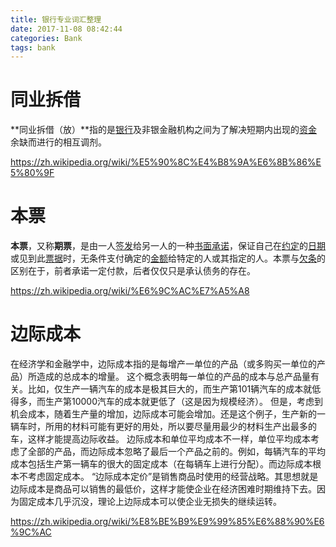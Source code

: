 ```yaml
---
title: 银行专业词汇整理
date: 2017-11-08 08:42:44
categories: Bank
tags: bank
---
```


# 同业拆借

**同业拆借（放）**指的是[银行](https://zh.wikipedia.org/wiki/%E9%93%B6%E8%A1%8C)及非银金融机构之间为了解决短期内出现的[资金](https://zh.wikipedia.org/wiki/%E8%B5%84%E9%87%91)余缺而进行的相互调剂。

https://zh.wikipedia.org/wiki/%E5%90%8C%E4%B8%9A%E6%8B%86%E5%80%9F

# 本票

**本票**，又称**期票**，是由一人[签发](https://zh.wikipedia.org/w/index.php?title=%E7%AD%BE%E5%8F%91&action=edit&redlink=1)给另一人的一种[书面承诺](https://zh.wikipedia.org/w/index.php?title=%E4%B9%A6%E9%9D%A2%E6%89%BF%E8%AF%BA&action=edit&redlink=1)，保证自己在[约定](https://zh.wikipedia.org/wiki/%E7%B4%84%E5%AE%9A)的[日期](https://zh.wikipedia.org/wiki/%E6%97%A5%E6%9C%9F)或见到此[票据](https://zh.wikipedia.org/wiki/%E7%A5%A8%E6%8D%AE)时，无条件支付确定的[金额](https://zh.wikipedia.org/w/index.php?title=%E9%87%91%E9%A2%9D&action=edit&redlink=1)给特定的人或其指定的人。本票与[欠条](https://zh.wikipedia.org/wiki/%E6%AC%A0%E6%A2%9D)的区别在于，前者承诺一定付款，后者仅仅只是承认债务的存在。

https://zh.wikipedia.org/wiki/%E6%9C%AC%E7%A5%A8

# 边际成本

在经济学和金融学中，边际成本指的是每增产一单位的产品（或多购买一单位的产品）所造成的总成本的增量。
这个概念表明每一单位的产品的成本与总产品量有关。比如，仅生产一辆汽车的成本是极其巨大的，而生产第101辆汽车的成本就低得多，而生产第10000汽车的成本就更低了（这是因为规模经济）。
但是，考虑到机会成本，随着生产量的增加，边际成本可能会增加。还是这个例子，生产新的一辆车时，所用的材料可能有更好的用处，所以要尽量用最少的材料生产出最多的车，这样才能提高边际收益。
边际成本和单位平均成本不一样，单位平均成本考虑了全部的产品，而边际成本忽略了最后一个产品之前的。例如，每辆汽车的平均成本包括生产第一辆车的很大的固定成本（在每辆车上进行分配）。而边际成本根本不考虑固定成本。
“边际成本定价”是销售商品时使用的经营战略。其思想就是边际成本是商品可以销售的最低价，这样才能使企业在经济困难时期维持下去。因为固定成本几乎沉没，理论上边际成本可以使企业无损失的继续运转。

https://zh.wikipedia.org/wiki/%E8%BE%B9%E9%99%85%E6%88%90%E6%9C%AC